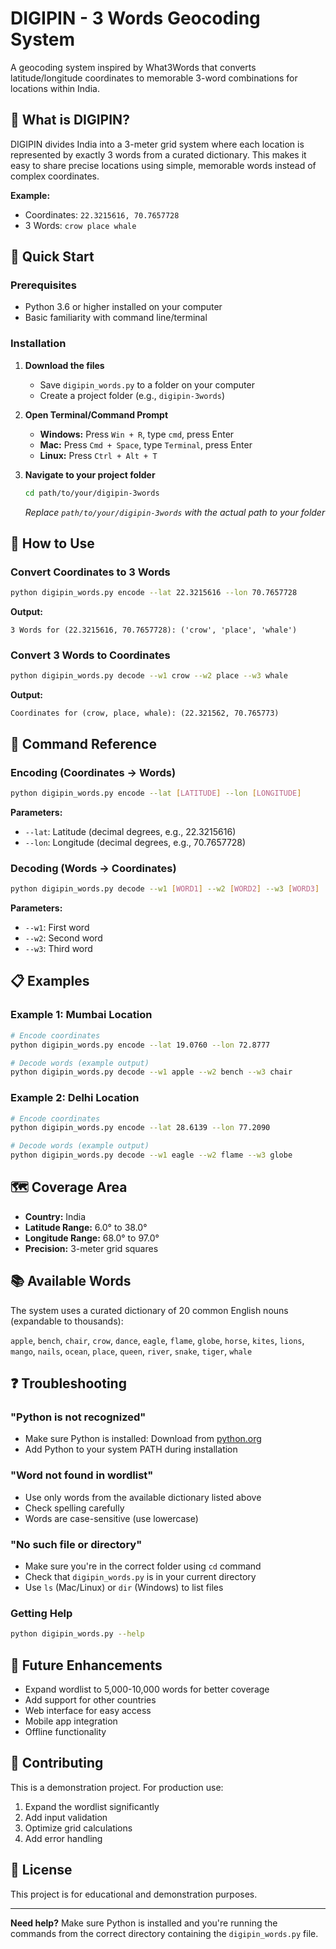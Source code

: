 # DIGIPIN - 3 Words Geocoding System

A geocoding system inspired by What3Words that converts latitude/longitude coordinates to memorable 3-word combinations for locations within India.

## 🌟 What is DIGIPIN?

DIGIPIN divides India into a 3-meter grid system where each location is represented by exactly 3 words from a curated dictionary. This makes it easy to share precise locations using simple, memorable words instead of complex coordinates.

**Example:**
- Coordinates: `22.3215616, 70.7657728`
- 3 Words: `crow place whale`

## 🚀 Quick Start

### Prerequisites

- Python 3.6 or higher installed on your computer
- Basic familiarity with command line/terminal

### Installation

1. **Download the files**
   - Save `digipin_words.py` to a folder on your computer
   - Create a project folder (e.g., `digipin-3words`)

2. **Open Terminal/Command Prompt**
   - **Windows:** Press `Win + R`, type `cmd`, press Enter
   - **Mac:** Press `Cmd + Space`, type `Terminal`, press Enter
   - **Linux:** Press `Ctrl + Alt + T`

3. **Navigate to your project folder**
   ```bash
   cd path/to/your/digipin-3words
   ```
   *Replace `path/to/your/digipin-3words` with the actual path to your folder*

## 📍 How to Use

### Convert Coordinates to 3 Words

```bash
python digipin_words.py encode --lat 22.3215616 --lon 70.7657728
```

**Output:**
```
3 Words for (22.3215616, 70.7657728): ('crow', 'place', 'whale')
```

### Convert 3 Words to Coordinates

```bash
python digipin_words.py decode --w1 crow --w2 place --w3 whale
```

**Output:**
```
Coordinates for (crow, place, whale): (22.321562, 70.765773)
```

## 🔧 Command Reference

### Encoding (Coordinates → Words)
```bash
python digipin_words.py encode --lat [LATITUDE] --lon [LONGITUDE]
```

**Parameters:**
- `--lat`: Latitude (decimal degrees, e.g., 22.3215616)
- `--lon`: Longitude (decimal degrees, e.g., 70.7657728)

### Decoding (Words → Coordinates)
```bash
python digipin_words.py decode --w1 [WORD1] --w2 [WORD2] --w3 [WORD3]
```

**Parameters:**
- `--w1`: First word
- `--w2`: Second word  
- `--w3`: Third word

## 📋 Examples

### Example 1: Mumbai Location
```bash
# Encode coordinates
python digipin_words.py encode --lat 19.0760 --lon 72.8777

# Decode words (example output)
python digipin_words.py decode --w1 apple --w2 bench --w3 chair
```

### Example 2: Delhi Location
```bash
# Encode coordinates
python digipin_words.py encode --lat 28.6139 --lon 77.2090

# Decode words (example output)
python digipin_words.py decode --w1 eagle --w2 flame --w3 globe
```

## 🗺️ Coverage Area

- **Country:** India
- **Latitude Range:** 6.0° to 38.0°
- **Longitude Range:** 68.0° to 97.0°
- **Precision:** 3-meter grid squares

## 📚 Available Words

The system uses a curated dictionary of 20 common English nouns (expandable to thousands):

`apple`, `bench`, `chair`, `crow`, `dance`, `eagle`, `flame`, `globe`, `horse`, `kites`, `lions`, `mango`, `nails`, `ocean`, `place`, `queen`, `river`, `snake`, `tiger`, `whale`

## ❓ Troubleshooting

### "Python is not recognized"
- Make sure Python is installed: Download from [python.org](https://python.org)
- Add Python to your system PATH during installation

### "Word not found in wordlist"
- Use only words from the available dictionary listed above
- Check spelling carefully
- Words are case-sensitive (use lowercase)

### "No such file or directory"
- Make sure you're in the correct folder using `cd` command
- Check that `digipin_words.py` is in your current directory
- Use `ls` (Mac/Linux) or `dir` (Windows) to list files

### Getting Help
```bash
python digipin_words.py --help
```

## 🔮 Future Enhancements

- Expand wordlist to 5,000-10,000 words for better coverage
- Add support for other countries
- Web interface for easy access
- Mobile app integration
- Offline functionality

## 🤝 Contributing

This is a demonstration project. For production use:
1. Expand the wordlist significantly
2. Add input validation
3. Optimize grid calculations
4. Add error handling

## 📄 License

This project is for educational and demonstration purposes.

---

**Need help?** Make sure Python is installed and you're running the commands from the correct directory containing the `digipin_words.py` file.